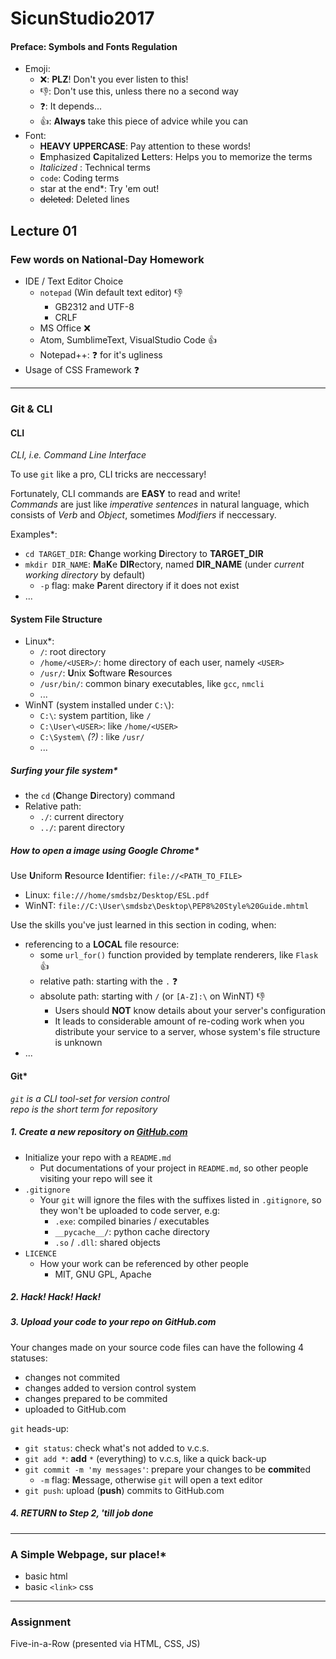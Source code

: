 # SicunStudio2017

#### Preface: Symbols and Fonts Regulation

- Emoji:
  - :x:: **PLZ**! Don't you ever listen to this!
  - :thumbsdown:: Don't use this, unless there no a second way
  - :question:: It depends...
  - :thumbsup:: **Always** take this piece of advice while you can
- Font:
  - **HEAVY UPPERCASE**: Pay attention to these words!
  - **E**mphasized **C**apitalized **L**etters: Helps you to memorize the terms
  - *Italicized* : Technical terms
  - `code`: Coding terms
  - star at the end\*: Try 'em out!
  - ~~deleted~~: Deleted lines


## Lecture 01

### Few words on National-Day Homework

- IDE / Text Editor Choice
  - `notepad` (Win default text editor) :thumbsdown:
    - GB2312 and UTF-8
    - CRLF
  - MS Office :x:
  - Atom, SumblimeText, VisualStudio Code :thumbsup:
  - Notepad++: :question: for it's ugliness
- Usage of CSS Framework :question:


----------------------------------------------------------------

### Git & CLI


#### CLI

_CLI, i.e. Command Line Interface_

To use `git` like a pro, CLI tricks are neccessary!  

Fortunately, CLI commands are **EASY** to read and write!  
*Commands* are just like *imperative sentences* in natural language, which consists of *Verb* and *Object*, sometimes *Modifiers* if neccessary.  

Examples\*:  
- `cd TARGET_DIR`: **C**hange working **D**irectory to **TARGET_DIR**
- `mkdir DIR_NAME`: **M**a**K**e **DIR**ectory, named **DIR_NAME** (under *current working directory* by default)
  - `-p` flag: make **P**arent directory if it does not exist
- ...  


#### System File Structure

- Linux\*:
  - `/`: root directory
  - `/home/<USER>/`: home directory of each user, namely `<USER>`
  - `/usr/`: **U**nix **S**oftware **R**esources
  - `/usr/bin/`: common binary executables, like `gcc`, `nmcli`
  - ...  
- WinNT (system installed under `C:\`):
  - `C:\`: system partition, like `/`
  - `C:\User\<USER>`: like `/home/<USER>`
  - `C:\System\` *(?)* : like `/usr/`
  - ...

##### Surfing your file system\*

- the `cd` (**C**hange **D**irectory) command
- Relative path:
  - `./`: current directory
  - `../`: parent directory

##### How to open a image using Google Chrome\*

Use **U**niform **R**esource **I**dentifier: `file://<PATH_TO_FILE>`  

- Linux: `file:///home/smdsbz/Desktop/ESL.pdf`
- WinNT: `file://C:\User\smdsbz\Desktop\PEP8%20Style%20Guide.mhtml`


Use the skills you've just learned in this section in coding, when:
- referencing to a **LOCAL** file resource:
  - some `url_for()` function provided by template renderers, like `Flask` :thumbsup:
  - relative path: starting with the `.` :question:
  - absolute path: starting with `/` (or `[A-Z]:\` on WinNT) :thumbsdown:
    - Users should **NOT** know details about your server's configuration
    - It leads to considerable amount of re-coding work when you distribute your service to a server, whose system's file structure is unknown
- ...


#### Git\*

_`git` is a CLI tool-set for version control_  
_repo is the short term for repository_

##### 1. Create a new *repository* on [GitHub.com](https://github.com)
- Initialize your repo with a `README.md`
  - Put documentations of your project in `README.md`, so other people visiting your repo will see it
- `.gitignore`
  - Your `git` will ignore the files with the suffixes listed in `.gitignore`, so they won't be uploaded to code server, e.g:
    - `.exe`: compiled binaries / executables
    - `__pycache__/`: python cache directory
    - `.so` / `.dll`: shared objects
- `LICENCE`
  - How your work can be referenced by other people
    - MIT, GNU GPL, Apache

##### 2. Hack! Hack! Hack!

##### 3. Upload your code to your repo on GitHub.com

Your changes made on your source code files can have the following 4 statuses:
- changes not commited
- changes added to version control system
- changes prepared to be commited
- uploaded to GitHub.com

`git` heads-up:
- `git status`: check what's not added to v.c.s.
- `git add *`: **add** `*` (everything) to v.c.s, like a quick back-up
- `git commit -m 'my messages'`: prepare your changes to be **commit**ed
  - `-m` flag: **M**essage, otherwise `git` will open a text editor
- `git push`: upload (**push**) commits to GitHub.com

##### 4. RETURN to Step 2, 'till job done

------------------------------------------------------------

### A Simple Webpage, sur place!\*

- basic html
- basic `<link>` css

------------------------------------------------------------

### Assignment

Five-in-a-Row (presented via HTML, CSS, JS)
